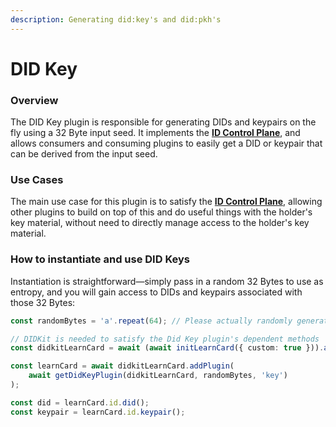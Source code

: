 ```yaml
---
description: Generating did:key's and did:pkh's
---
```


# DID Key

### Overview

The DID Key plugin is responsible for generating DIDs and keypairs on the fly using a 32 Byte input seed. It implements the [**ID Control Plane**](../../control-planes/id.md), and allows consumers and consuming plugins to easily get a DID or keypair that can be derived from the input seed.

### Use Cases

The main use case for this plugin is to satisfy the [**ID Control Plane**](../../control-planes/id.md), allowing other plugins to build on top of this and do useful things with the holder's key material, without need to directly manage access to the holder's key material.

### How to instantiate and use DID Keys

Instantiation is straightforward—simply pass in a random 32 Bytes to use as entropy, and you will gain access to DIDs and keypairs associated with those 32 Bytes:

```typescript
const randomBytes = 'a'.repeat(64); // Please actually randomly generate your bytes!

// DIDKit is needed to satisfy the Did Key plugin's dependent methods   
const didkitLearnCard = await (await initLearnCard({ custom: true })).addPlugin(await getDidKitPlugin());

const learnCard = await didkitLearnCard.addPlugin(
    await getDidKeyPlugin(didkitLearnCard, randomBytes, 'key')
);

const did = learnCard.id.did();
const keypair = learnCard.id.keypair();
```
